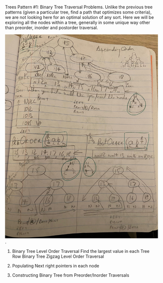 Trees Pattern #1: Binary Tree Traversal Problems.
Unlike the previous tree patterns (given a particular tree, find a path that optimizes some criteria), we are not looking here for an optimal solution of any sort. 
Here we will be exploring all the nodes within a tree, generally in some unique way other than preorder, inorder and postorder traversal. 

![Binary Tree Traversals](img/binarytree.jpg "Binary Tree Traversals").

1. Binary Tree Level Order Traversal
   Find the largest value in each Tree Row 
   Binary Tree Zigzag Level Order Traversal
   
2. Populating Next right pointers in each node

3. Constructing Binary Tree from Preorder/Inorder Traversals